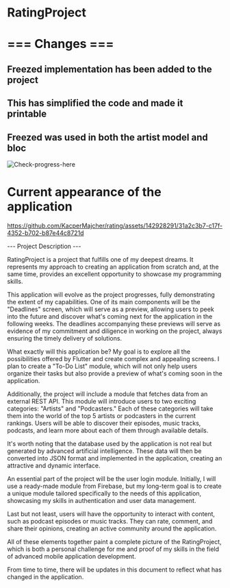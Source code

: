 # RatingProject


# === Changes ===

## Freezed implementation has been added to the project
## This has simplified the code and made it printable
## Freezed was used in both the artist model and bloc

![Check-progress-here](https://github.com/KacperMajcher/rating/assets/142928291/92df829c-e169-456e-a955-11f3c407982f)

# Current appearance of the application

https://github.com/KacperMajcher/rating/assets/142928291/31a2c3b7-c17f-4352-b702-b87e44c8721d




--- Project Description ---

RatingProject is a project that fulfills one of my deepest dreams. It represents my approach to creating an application from scratch and, at the same time, provides an excellent opportunity to showcase my programming skills.

This application will evolve as the project progresses, fully demonstrating the extent of my capabilities. One of its main components will be the "Deadlines" screen, which will serve as a preview, allowing users to peek into the future and discover what's coming next for the application in the following weeks. The deadlines accompanying these previews will serve as evidence of my commitment and diligence in working on the project, always ensuring the timely delivery of solutions.

What exactly will this application be?
My goal is to explore all the possibilities offered by Flutter and create complex and appealing screens. I plan to create a "To-Do List" module, which will not only help users organize their tasks but also provide a preview of what's coming soon in the application.

Additionally, the project will include a module that fetches data from an external REST API. This module will introduce users to two exciting categories: "Artists" and "Podcasters." Each of these categories will take them into the world of the top 5 artists or podcasters in the current rankings. Users will be able to discover their episodes, music tracks, podcasts, and learn more about each of them through available details.

It's worth noting that the database used by the application is not real but generated by advanced artificial intelligence. These data will then be converted into JSON format and implemented in the application, creating an attractive and dynamic interface.

An essential part of the project will be the user login module. Initially, I will use a ready-made module from Firebase, but my long-term goal is to create a unique module tailored specifically to the needs of this application, showcasing my skills in authentication and user data management.

Last but not least, users will have the opportunity to interact with content, such as podcast episodes or music tracks. They can rate, comment, and share their opinions, creating an active community around the application.

All of these elements together paint a complete picture of the RatingProject, which is both a personal challenge for me and proof of my skills in the field of advanced mobile application development.

From time to time, there will be updates in this document to reflect what has changed in the application.
